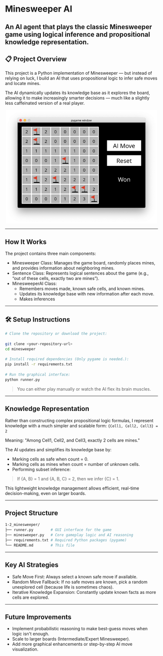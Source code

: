 # Minesweeper AI

An AI agent that plays the classic **Minesweeper** game using logical inference and propositional knowledge representation.
---

## 📋 Project Overview

This project is a Python implementation of Minesweeper — but instead of relying on luck, I build an AI that uses propositional logic to infer safe moves and locate mines.

The AI dynamically updates its knowledge base as it explores the board, allowing it to make increasingly smarter decisions — much like a slightly less caffeinated version of a real player.

<p align="center">
  <img src="./assets/images/game.png" alt="Alt text" width="500">
</p>

---
## How It Works
The project contains three main components:
* Minesweeper Class: Manages the game board, randomly places mines, and provides information about neighboring mines.
* Sentence Class: Represents logical sentences about the game (e.g., “out of these cells, exactly two are mines”).
* MinesweeperAI Class:
  * Remembers moves made, known safe cells, and known mines.
  * Updates its knowledge base with new information after each move.
  * Makes inferences

---
## 🛠 Setup Instructions
```bash
# Clone the repository or download the project:

git clone <your-repository-url>
cd minesweeper

# Install required dependencies (Only pygame is needed.):
pip install -r requirements.txt

# Run the graphical interface:
python runner.py
```
> You can either play manually or watch the AI flex its brain muscles.
---

## Knowledge Representation
Rather than constructing complex propositional logic formulas, I represent knowledge with a much simpler and scalable form:
`{Cell1, Cell2, Cell3} = 2`

Meaning: "Among Cell1, Cell2, and Cell3, exactly 2 cells are mines."

The AI updates and simplifies its knowledge base by:
* Marking cells as safe when count = 0.
* Marking cells as mines when count = number of unknown cells.
* Performing subset inference:
> If {A, B} = 1 and {A, B, C} = 2, then we infer {C} = 1.

This lightweight knowledge management allows efficient, real-time decision-making, even on larger boards.

---
## Project Structure
```bash
1-2_minesweeper/
├── runner.py        # GUI interface for the game
├── minesweeper.py   # Core gameplay logic and AI reasoning
├── requirements.txt # Required Python packages (pygame)
└── README.md        # This file
```
---
## Key AI Strategies
* Safe Move First: Always select a known safe move if available.
* Random Move Fallback: If no safe moves are known, pick a random unexplored cell (because life is sometimes chaos).
* Iterative Knowledge Expansion: Constantly update known facts as more cells are explored.

---
## Future Improvements
* Implement probabilistic reasoning to make best-guess moves when logic isn't enough.
* Scale to larger boards (Intermediate/Expert Minesweeper).
* Add more graphical enhancements or step-by-step AI move visualization.
